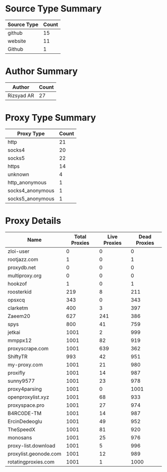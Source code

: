# Source Type Summary

| Source Type | Count |
|-------------|-------|
| github | 15 |
| website | 11 |
| Github | 1 |


# Author Summary

| Author | Count |
|--------|-------|
| Rizsyad AR | 27 |


# Proxy Type Summary

| Proxy Type | Count |
|------------|-------|
| http | 21 |
| socks4 | 20 |
| socks5 | 22 |
| https | 14 |
| unknown | 4 |
| http_anonymous | 1 |
| socks4_anonymous | 1 |
| socks5_anonymous | 1 |


# Proxy Details

| Name | Total Proxies | Live Proxies | Dead Proxies |
|------|---------------|--------------|---------------|
| zloi-user | 0 | 0 | 0 |
| rootjazz.com | 1 | 0 | 1 |
| proxydb.net | 0 | 0 | 0 |
| multiproxy.org | 0 | 0 | 0 |
| hookzof | 1 | 0 | 1 |
| roosterkid | 219 | 8 | 211 |
| opsxcq | 343 | 0 | 343 |
| clarketm | 400 | 3 | 397 |
| Zaeem20 | 627 | 241 | 386 |
| spys | 800 | 41 | 759 |
| jetkai | 1001 | 2 | 999 |
| mmppx12 | 1001 | 82 | 919 |
| proxyscrape.com | 1001 | 639 | 362 |
| ShiftyTR | 993 | 42 | 951 |
| my-proxy.com | 1001 | 21 | 980 |
| proxifly | 1001 | 14 | 987 |
| sunny9577 | 1001 | 23 | 978 |
| proxy4parsing | 1001 | 0 | 1001 |
| openproxylist.xyz | 1001 | 68 | 933 |
| proxyspace.pro | 1001 | 27 | 974 |
| B4RC0DE-TM | 1001 | 14 | 987 |
| ErcinDedeoglu | 1001 | 49 | 952 |
| TheSpeedX | 1001 | 81 | 920 |
| monosans | 1001 | 25 | 976 |
| proxy-list.download | 1001 | 5 | 996 |
| proxylist.geonode.com | 1001 | 12 | 989 |
| rotatingproxies.com | 1001 | 1 | 1000 |
